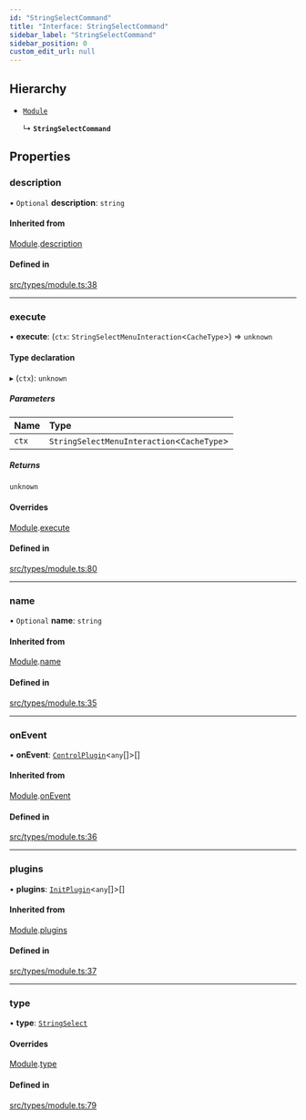 ```yaml
---
id: "StringSelectCommand"
title: "Interface: StringSelectCommand"
sidebar_label: "StringSelectCommand"
sidebar_position: 0
custom_edit_url: null
---
```


## Hierarchy

- [`Module`](Module.md)

  ↳ **`StringSelectCommand`**

## Properties

### description

• `Optional` **description**: `string`

#### Inherited from

[Module](Module.md).[description](Module.md#description)

#### Defined in

[src/types/module.ts:38](https://github.com/sern-handler/handler/blob/b641472/src/types/module.ts#L38)

___

### execute

• **execute**: (`ctx`: `StringSelectMenuInteraction`<`CacheType`\>) => `unknown`

#### Type declaration

▸ (`ctx`): `unknown`

##### Parameters

| Name | Type |
| :------ | :------ |
| `ctx` | `StringSelectMenuInteraction`<`CacheType`\> |

##### Returns

`unknown`

#### Overrides

[Module](Module.md).[execute](Module.md#execute)

#### Defined in

[src/types/module.ts:80](https://github.com/sern-handler/handler/blob/b641472/src/types/module.ts#L80)

___

### name

• `Optional` **name**: `string`

#### Inherited from

[Module](Module.md).[name](Module.md#name)

#### Defined in

[src/types/module.ts:35](https://github.com/sern-handler/handler/blob/b641472/src/types/module.ts#L35)

___

### onEvent

• **onEvent**: [`ControlPlugin`](ControlPlugin.md)<`any`[]\>[]

#### Inherited from

[Module](Module.md).[onEvent](Module.md#onevent)

#### Defined in

[src/types/module.ts:36](https://github.com/sern-handler/handler/blob/b641472/src/types/module.ts#L36)

___

### plugins

• **plugins**: [`InitPlugin`](InitPlugin.md)<`any`[]\>[]

#### Inherited from

[Module](Module.md).[plugins](Module.md#plugins)

#### Defined in

[src/types/module.ts:37](https://github.com/sern-handler/handler/blob/b641472/src/types/module.ts#L37)

___

### type

• **type**: [`StringSelect`](../enums/CommandType.md#stringselect)

#### Overrides

[Module](Module.md).[type](Module.md#type)

#### Defined in

[src/types/module.ts:79](https://github.com/sern-handler/handler/blob/b641472/src/types/module.ts#L79)

